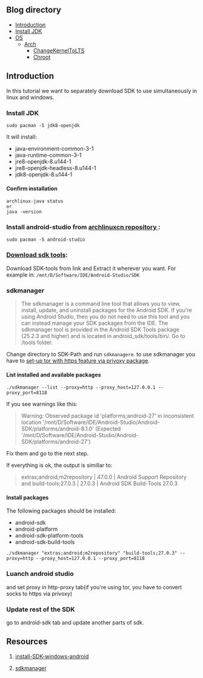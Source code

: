 ## Blog directory
- [Introduction](#Introduction)
- [Install JDK](#installJDK)
- [OS]()
	- [Arch](OS/Arch/)
        - [ChangeKernelToLTS](OS/Arch/ChangeKernelToLTS.md)
        - [Chroot](OS/Arch/Chroot.md)


<a name="Introduction">Introduction</a>
------------

In this tutorial we want to separately download SDK to use simultaneously in linux and windows.

### <a name="installJDK">Install JDK</a>
```
sudo pacman -S jdk8-openjdk 
```
It will install:

- java-environment-common-3-1
- java-runtime-common-3-1
- jre8-openjdk-8.u144-1 
- jre8-openjdk-headless-8.u144-1
- jdk8-openjdk-8.u144-1


#### Confirm installation
```
archlinux-java status
or
java -version
```

### Install android-studio from [archlinuxcn repository ](http://repo.archlinuxcn.org/):
```
sudo pacman -S android-studio
```

### [Download sdk tools](https://developer.android.com/studio/index.html):

Download SDK-tools from link and Extract it wherever you want. For example in:
```/mnt/D/Software/IDE/Android-Studio/SDK```


### sdkmanager
> The sdkmanager is a command line tool that allows you to view, install, update, and uninstall packages for the Android SDK. If you're using Android Studio, then you do not need to use this tool and you can instead manage your SDK packages from the IDE.
The sdkmanager tool is provided in the Android SDK Tools package (25.2.3 and higher) and is located in android_sdk/tools/bin/.
Go to /tools folder. 


Change directory to SDK-Path and run `sdkmanagere`. to use sdkmanager you have to [set-up tor with https feature via privoxy package](https://github.com/LinArcX/Nokat/blob/master/Packages/Tor).

#### List installed and available packages
```
./sdkmanager --list --proxy=http --proxy_host=127.0.0.1 --proxy_port=8118
```

If you see warnings like this:
> Warning: Observed package id 'platforms;android-27' in inconsistent location '/mnt/D/Software/IDE/Android-Studio/Android-SDK/platforms/android-8.1.0' (Expected '/mnt/D/Software/IDE/Android-Studio/Android-SDK/platforms/android-27')

Fix them and go to the next step.

If everything is ok, the output is simillar to:

>extras;android;m2repository                                                              | 47.0.0       | Android Support Repository                                          
and
build-tools;27.0.3                                                                       | 27.0.3       | Android SDK Build-Tools 27.0.3    

#### Install packages
The following packages should be installed:

* android-sdk
* android-platform
* android-sdk-platform-tools
* android-sdk-build-tools                                  

```
./sdkmanager "extras;android;m2repository" "build-tools;27.0.3" --proxy=http --proxy_host=127.0.0.1 --proxy_port=8118
```

### Luanch android studio
and set proxy in http-proxy tab(if you're using tor, you have to convert socks to https via privoxy)

### Update rest of the SDK
go to android-sdk tab and update another parts of sdk.

Resources
-----
1. [install-SDK-windows-android](http://androidcode.ir/post/install-SDK-windows-android-lynda-%D9%86%D8%B5%D8%A8-%D9%88%DB%8C%D9%86%D8%AF%D9%88%D8%B2)

2. [sdkmanager](https://developer.android.com/studio/command-line/sdkmanager.html)